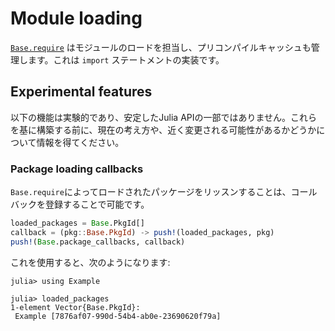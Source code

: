 # Module loading

[`Base.require`](@ref) はモジュールのロードを担当し、プリコンパイルキャッシュも管理します。これは `import` ステートメントの実装です。

## Experimental features

以下の機能は実験的であり、安定したJulia APIの一部ではありません。これらを基に構築する前に、現在の考え方や、近く変更される可能性があるかどうかについて情報を得てください。

### Package loading callbacks

`Base.require`によってロードされたパッケージをリッスンすることは、コールバックを登録することで可能です。

```julia
loaded_packages = Base.PkgId[]
callback = (pkg::Base.PkgId) -> push!(loaded_packages, pkg)
push!(Base.package_callbacks, callback)
```

これを使用すると、次のようになります:

```julia-repl
julia> using Example

julia> loaded_packages
1-element Vector{Base.PkgId}:
 Example [7876af07-990d-54b4-ab0e-23690620f79a]
```
